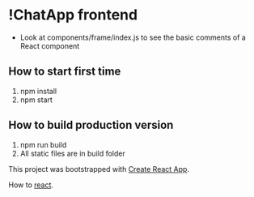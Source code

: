 # !ChatApp frontend
* Look at components/frame/index.js to see the basic comments of a React component

## How to start first time
1. npm install
2. npm start

## How to build production version
1. npm run build
2. All static files are in build folder

This project was bootstrapped with [Create React App](https://github.com/facebookincubator/create-react-app).

How to [react](https://github.com/facebookincubator/create-react-app/blob/master/packages/react-scripts/template/README.md).